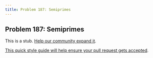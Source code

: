 ```yaml
---
title: Problem 187: Semiprimes
---
```

## Problem 187: Semiprimes

This is a stub. <a href='https://github.com/freecodecamp/guides/tree/master/src/pages/certifications/coding-interview-prep/project-euler/problem-187-semiprimes/index.md' target='_blank' rel='nofollow'>Help our community expand it</a>.

<a href='https://github.com/freecodecamp/guides/blob/master/README.md' target='_blank' rel='nofollow'>This quick style guide will help ensure your pull request gets accepted</a>.

<!-- The article goes here, in GitHub-flavored Markdown. Feel free to add YouTube videos, images, and CodePen/JSBin embeds  -->
